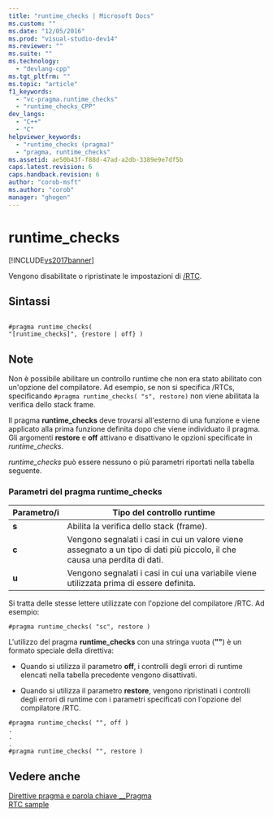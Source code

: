 ```yaml
---
title: "runtime_checks | Microsoft Docs"
ms.custom: ""
ms.date: "12/05/2016"
ms.prod: "visual-studio-dev14"
ms.reviewer: ""
ms.suite: ""
ms.technology: 
  - "devlang-cpp"
ms.tgt_pltfrm: ""
ms.topic: "article"
f1_keywords: 
  - "vc-pragma.runtime_checks"
  - "runtime_checks_CPP"
dev_langs: 
  - "C++"
  - "C"
helpviewer_keywords: 
  - "runtime_checks (pragma)"
  - "pragma, runtime_checks"
ms.assetid: ae50b43f-f88d-47ad-a2db-3389e9e7df5b
caps.latest.revision: 6
caps.handback.revision: 6
author: "corob-msft"
ms.author: "corob"
manager: "ghogen"
---
```

# runtime_checks
[!INCLUDE[vs2017banner](../assembler/inline/includes/vs2017banner.md)]

Vengono disabilitate o ripristinate le impostazioni di [\/RTC](../build/reference/rtc-run-time-error-checks.md).  
  
## Sintassi  
  
```  
  
#pragma runtime_checks(  
"[runtime_checks]", {restore | off} )  
```  
  
## Note  
 Non è possibile abilitare un controllo runtime che non era stato abilitato con un'opzione del compilatore. Ad esempio, se non si specifica \/RTCs, specificando `#pragma runtime_checks( "s", restore)` non viene abilitata la verifica dello stack frame.  
  
 Il pragma **runtime\_checks** deve trovarsi all'esterno di una funzione e viene applicato alla prima funzione definita dopo che viene individuato il pragma. Gli argomenti **restore** e **off** attivano e disattivano le opzioni specificate in *runtime\_checks*.  
  
 *runtime\_checks* può essere nessuno o più parametri riportati nella tabella seguente.  
  
### Parametri del pragma runtime\_checks  
  
|Parametro\/i|Tipo del controllo runtime|  
|------------------|--------------------------------|  
|**s**|Abilita la verifica dello stack \(frame\).|  
|**c**|Vengono segnalati i casi in cui un valore viene assegnato a un tipo di dati più piccolo, il che causa una perdita di dati.|  
|**u**|Vengono segnalati i casi in cui una variabile viene utilizzata prima di essere definita.|  
  
 Si tratta delle stesse lettere utilizzate con l'opzione del compilatore \/RTC. Ad esempio:  
  
```  
#pragma runtime_checks( "sc", restore )  
```  
  
 L'utilizzo del pragma **runtime\_checks** con una stringa vuota \(**""**\) è un formato speciale della direttiva:  
  
-   Quando si utilizza il parametro **off**, i controlli degli errori di runtime elencati nella tabella precedente vengono disattivati.  
  
-   Quando si utilizza il parametro **restore**, vengono ripristinati i controlli degli errori di runtime con i parametri specificati con l'opzione del compilatore \/RTC.  
  
```  
#pragma runtime_checks( "", off )  
.  
.  
.  
#pragma runtime_checks( "", restore )   
```  
  
## Vedere anche  
 [Direttive pragma e parola chiave \_\_Pragma](../preprocessor/pragma-directives-and-the-pragma-keyword.md)   
 [RTC sample](http://msdn.microsoft.com/it-it/b3415b09-f6fd-43dc-8c02-9a910bc2574e)
